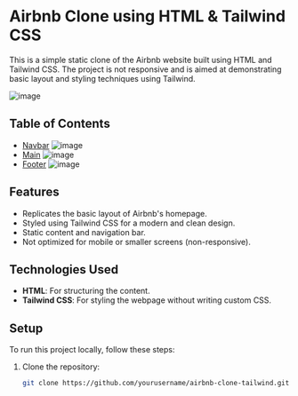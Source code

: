 # Airbnb Clone using HTML & Tailwind CSS

This is a simple static clone of the Airbnb website built using HTML and Tailwind CSS. The project is not responsive and is aimed at demonstrating basic layout and styling techniques using Tailwind.

![image](https://github.com/user-attachments/assets/f3329287-c2ff-4e00-85b8-4686e9eaaaa1)


## Table of Contents

- [Navbar](#navbar)
  ![image](https://github.com/user-attachments/assets/72749c1d-f17a-4c5c-930d-2707a929cdb7)
- [Main](#main)
  ![image](https://github.com/user-attachments/assets/3d5c1403-34a3-41c3-b477-0b48059884b6)
- [Footer](#footer)
![image](https://github.com/user-attachments/assets/7b99d412-b6ec-4bcd-bc88-c8b355ac665d)

## Features

- Replicates the basic layout of Airbnb's homepage.
- Styled using Tailwind CSS for a modern and clean design.
- Static content and navigation bar.
- Not optimized for mobile or smaller screens (non-responsive).

## Technologies Used

- **HTML**: For structuring the content.
- **Tailwind CSS**: For styling the webpage without writing custom CSS.

## Setup

To run this project locally, follow these steps:

1. Clone the repository:
   ```bash
   git clone https://github.com/yourusername/airbnb-clone-tailwind.git
